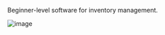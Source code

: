 Beginner-level software for inventory management. 

![image](https://github.com/MsLaus/Inventory-System/assets/130174184/dc6f8529-1858-4619-8d93-7e4a5d7dbed0)

